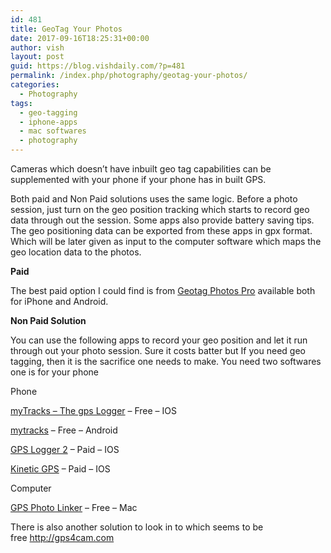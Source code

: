 ```yaml
---
id: 481
title: GeoTag Your Photos
date: 2017-09-16T18:25:31+00:00
author: vish
layout: post
guid: https://blog.vishdaily.com/?p=481
permalink: /index.php/photography/geotag-your-photos/
categories:
  - Photography
tags:
  - geo-tagging
  - iphone-apps
  - mac softwares
  - photography
---
```

Cameras which doesn&#8217;t have inbuilt geo tag capabilities can be supplemented with your phone if your phone has in built GPS.

Both paid and Non Paid solutions uses the same logic. Before a photo session, just turn on the geo position tracking which starts to record geo data through out the session. Some apps also provide battery saving tips. The geo positioning data can be exported from these apps in gpx format. Which will be later given as input to the computer software which maps the geo location data to the photos.

**Paid**

The best paid option I could find is from <a href="http://www.geotagphotos.net/" target="_blank" rel="noopener">Geotag Photos Pro</a> available both for iPhone and Android.

**Non Paid Solution**

You can use the following apps to record your geo position and let it run through out your photo session. Sure it costs batter but If you need geo tagging, then it is the sacrifice one needs to make. You need two softwares one is for your phone

Phone

[myTracks &#8211; The gps Logger](https://itunes.apple.com/in/app/mytracks-the-gps-logger/id358697908?mt=8) &#8211; Free &#8211; IOS

[mytracks](https://play.google.com/store/apps/details?id=com.zihua.android.mytracks&hl=en) &#8211; Free &#8211; Android

<a href="https://itunes.apple.com/us/app/gps-logger-2-gps-and-photo-geotagging-logger/id825614072?mt=8" target="_blank" rel="noopener">GPS Logger 2</a> &#8211; Paid &#8211; IOS

<a href="http://kineticgps.com" target="_blank" rel="noopener">Kinetic GPS</a> &#8211; Paid &#8211; IOS

Computer

<a href="http://www.earlyinnovations.com/gpsphotolinker/" target="_blank" rel="noopener">GPS Photo Linker</a> &#8211; Free &#8211; Mac

There is also another solution to look in to which seems to be free http://gps4cam.com